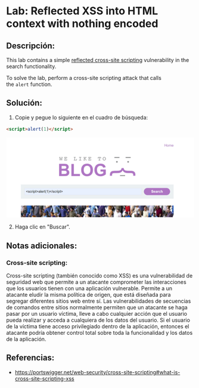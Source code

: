 # Lab: Reflected XSS into HTML context with nothing encoded

## Descripción: 
This lab contains a simple [reflected cross-site scripting](https://portswigger.net/web-security/cross-site-scripting/reflected) vulnerability in the search functionality.

To solve the lab, perform a cross-site scripting attack that calls the `alert` function. 

## Solución:
1. Copie y pegue lo siguiente en el cuadro de búsqueda:

```html
<script>alert(1)</script>
```

![Pasted image 20230627135214](Pasted%20image%2020230627135214.png)

2. Haga clic en "Buscar".



## Notas adicionales:

### Cross-site scripting:
Cross-site scripting (también conocido como XSS) es una vulnerabilidad de seguridad web que permite a un atacante comprometer las interacciones que los usuarios tienen con una aplicación vulnerable. Permite a un atacante eludir la misma política de origen, que está diseñada para segregar diferentes sitios web entre sí. Las vulnerabilidades de secuencias de comandos entre sitios normalmente permiten que un atacante se haga pasar por un usuario víctima, lleve a cabo cualquier acción que el usuario pueda realizar y acceda a cualquiera de los datos del usuario. Si el usuario de la víctima tiene acceso privilegiado dentro de la aplicación, entonces el atacante podría obtener control total sobre toda la funcionalidad y los datos de la aplicación. 

## Referencias:
- https://portswigger.net/web-security/cross-site-scripting#what-is-cross-site-scripting-xss